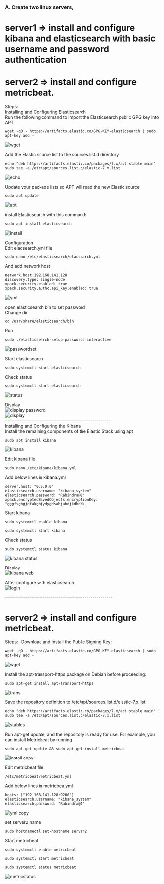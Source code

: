 ### A.  Create two linux servers,
#    server1 => install and configure kibana and elasticsearch with basic username and password authentication
#   server2 => install and configure metricbeat.
Steps:<br/>
Installing and Configuring Elasticsearch<br/>
Run the following command to import the Elasticsearch public GPG key into APT<br/>
```
wget -qO - https://artifacts.elastic.co/GPG-KEY-elasticsearch | sudo apt-key add -
```
![wget](https://user-images.githubusercontent.com/53372486/144078556-8b908a84-bd67-4ac9-9c01-511605f92936.png)<br/>

Add the Elastic source list to the sources.list.d directory<br/>
```
echo "deb https://artifacts.elastic.co/packages/7.x/apt stable main" | sudo tee -a /etc/apt/sources.list.d/elastic-7.x.list
```
![echo](https://user-images.githubusercontent.com/53372486/144078572-cd873e36-2cdc-4413-8c4e-edea575d6b56.png)<br/>

Update your package lists so APT will read the new Elastic source<br/>
```
sudo apt update
```
![apt](https://user-images.githubusercontent.com/53372486/144078563-729d3e0c-9392-456a-a0b7-8716d74efbe1.png)<br/>

install Elasticsearch with this command:<br/>
```
sudo apt install elasticsearch
```
![install](https://user-images.githubusercontent.com/53372486/144078576-d116f3d0-aad4-4c2f-92c9-a2624644ded5.png)<br/>

Configuration<br/>
Edit elacsearch.yml file<br/>
```
sudo nano /etc/elasticsearch/elacsearch.yml
```
And add network host<br/>
```
network.host:192.168.141.128
discovery.type: single-node
xpack.security.enabled: true
xpack.security.authc.api_key.enabled: true
```
![yml](https://user-images.githubusercontent.com/53372486/144078561-47c4ee2a-982c-4e3f-9e6e-827edc6aa033.png)<br/>

open elasticsearch bin to set password<br/>
Change dir<br/>
```
cd /usr/share/elasticsearch/bin
```
Run <br/>
```
sudo ./elasticsearch-setup-passwords interactive
```
![passwordset](https://user-images.githubusercontent.com/53372486/144078545-d1c3f240-527f-4172-a100-ff362463e22c.png)<br/>

Start elasticsearch<br/>
```
sudo systemctl start elasticsearch
```
Check status <br/>
```
sudo systemctl start elasticsearch
```
![status](https://user-images.githubusercontent.com/53372486/144078553-0c4b30cb-d773-42cd-9818-f74821d8067b.png)<br/>

Display<br/>
![display password](https://user-images.githubusercontent.com/53372486/144078564-f62eed3c-e574-4610-a8ee-dc8e76700366.png)<br/>
![display](https://user-images.githubusercontent.com/53372486/144078566-ae6f3029-2ec7-4ae6-a2be-6d1450dbbff0.png)<br/>
-----------------------------------------------------<br/>
Installing and Configuring the Kibana<br/>
Install the remaining components of the Elastic Stack using apt<br/>
```
sudo apt install kibana
```
![kibana](https://user-images.githubusercontent.com/53372486/144078582-f05e8e8d-63fd-4a29-9ba5-ad915b4685bd.png)<br/>

Edit kibana file<br/>
```
sudo nano /etc/kibana/kibana.yml
```
Add below lines in kibana.yml<br/>
```
server.host: "0.0.0.0"
elasticsearch.username: "kibana_system"
elasticsearch.password: "Rabindra@1"
xpack.encryptedSavedObjects.encryptionKey: "gggfsghgjdfakghjydygdsahjabdjkdhdhk
```
Start kibana <br/>
```
sudo systemctl enable kibana

sudo systemctl start kibana
```
Check status<br/>
```
sudo systemctl status kibana
```
![kibana status](https://user-images.githubusercontent.com/53372486/144078579-8682d6ae-b888-481f-a4b2-ec54343219a6.png)<br/>

Display<br/>
![kibana web](https://user-images.githubusercontent.com/53372486/144078581-17a2ef61-4ec3-43bb-9e7a-87121d714ce2.png)<br/>

After configure with elasticsearch<br/>
![login](https://user-images.githubusercontent.com/53372486/144078584-5602373b-fa87-4438-ba65-0af66fc42668.png)<br/>


------------------------------------------------------<br/>
#   server2 => install and configure metricbeat.
Steps:-
Download and install the Public Signing Key:
```
wget -qO - https://artifacts.elastic.co/GPG-KEY-elasticsearch | sudo apt-key add -
```
![wget](https://user-images.githubusercontent.com/53372486/144078556-8b908a84-bd67-4ac9-9c01-511605f92936.png)<br/>

Install the apt-transport-https package on Debian before proceeding:<br/>
```
sudo apt-get install apt-transport-https
```
![trans](https://user-images.githubusercontent.com/53372486/144083483-572cfa8f-990d-41db-aa99-cc90ad816784.png)<br/>

Save the repository definition to /etc/apt/sources.list.d/elastic-7.x.list:<br/>
```
echo "deb https://artifacts.elastic.co/packages/7.x/apt stable main" | sudo tee -a /etc/apt/sources.list.d/elastic-7.x.list
```
![stables](https://user-images.githubusercontent.com/53372486/144082346-076aef65-e5c8-4b35-b92d-cd4dafdcc5d1.png)<br/>

Run apt-get update, and the repository is ready for use. For example, you can install Metricbeat by running<br/>
```
sudo apt-get update && sudo apt-get install metricbeat
```
![install copy](https://user-images.githubusercontent.com/53372486/144082340-86227942-efcb-440d-866d-1f7a01fe2a40.png)<br/>

Edit metricbeat file<br/>
```
/etc/metricbeat/metricbeat.yml
```
Add below lines in metricbea.yml<br/>
```
hosts: ["192.168.141.128:9200"]
elasticsearch.username: "kibana_system"
elasticsearch.password: "Rabindra@1"
```
![yml copy](https://user-images.githubusercontent.com/53372486/144082331-b364b24e-23fe-429e-b9bc-47a096f21a58.png)<br/>

set server2 name<br/>
```
sudo hostnamectl set-hostname server2
```
Start metricbeat<br/>
```
sudo systemctl enable metricbeat

sudo systemctl start metricbeat

sudo systemctl status metricbeat
```
![metricstatus](https://user-images.githubusercontent.com/53372486/144085468-9213271c-3df3-4013-9574-18926af09aa8.png)<br/>















